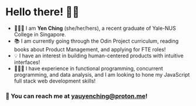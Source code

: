 # Hello there! 👋🏻 #

- 👩🏻‍🎓 I am **Yen Ching** (she/her/hers), a recent graduate of Yale-NUS College in Singapore.
- 📚 I am currently going through the Odin Project curriculum, reading books about Product Management, and applying for FTE roles!
- 💡 I have an interest in building human-centered products with intuitive interfaces!
- 👩🏻‍💻 I have experience in functional programming, concurrent programming, and data analysis, and I am looking to hone my JavaScript full stack web development skills! 

### 📧 You can reach me at [yauyenching@proton.me](mailto:yauyenching@proton.me)!

<!--
**yauyenching/yauyenching** is a ✨ _special_ ✨ repository because its `README.md` (this file) appears on your GitHub profile.

Here are some ideas to get you started:

- 🔭 I’m currently working on ...
- 🌱 I’m currently learning ...
- 👯 I’m looking to collaborate on ...
- 🤔 I’m looking for help with ...
- 💬 Ask me about ...
- 📫 How to reach me: ...
- 😄 Pronouns: ...
- ⚡ Fun fact: ...
-->
